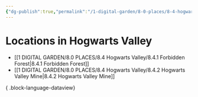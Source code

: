 ```yaml
---
{"dg-publish":true,"permalink":"/1-digital-garden/8-0-places/8-4-hogwarts-valley/8-4-0-hogwarts-valley-overview/","tags":["MOC"]}
---
```


# Locations in Hogwarts Valley
- [[1 DIGITAL GARDEN/8.0 PLACES/8.4 Hogwarts Valley/8.4.1 Forbidden Forest\|8.4.1 Forbidden Forest]]
- [[1 DIGITAL GARDEN/8.0 PLACES/8.4 Hogwarts Valley/8.4.2 Hogwarts Valley Mine\|8.4.2 Hogwarts Valley Mine]]

{ .block-language-dataview}

